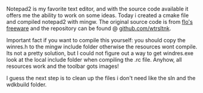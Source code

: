 Notepad2 is my favorite text editor, and with the source code available it offers me the ability to work on some ideas. Today i created a cmake file and compiled notepad2 with mingw. The original source code is from [flo's freeware](http://www.flos-freeware.ch/notepad2.html) and the repository can be found @ [github.com/wtrsltnk](https://github.com/wtrsltnk/notepad2).

Important fact if you want to compile this yourself: you should copy the winres.h to the mingw include folder otherwise the resources wont compile. Its not a pretty solution, but I could not figure out a way to get windres.exe look at the local include folder when compiling the .rc file. Anyhow, all resources work and the toolbar gots images!

I guess the next step is to clean up the files i don't need like the sln and the wdkbuild folder.
